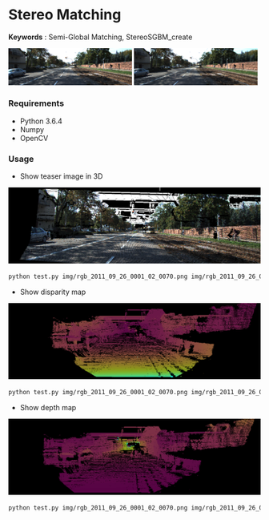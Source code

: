 # Stereo Matching

**Keywords** : Semi-Global Matching, StereoSGBM_create

<p float="left">
  <img src="img/rgb_2011_09_26_0001_02_0070.png" width="49%" />
  <img src="img/rgb_2011_09_26_0001_03_0070.png" width="49%" />
</p>

### Requirements
* Python 3.6.4
* Numpy
* OpenCV

### Usage
- Show teaser image in 3D

![](img/stereo_image.png)

```bash
python test.py img/rgb_2011_09_26_0001_02_0070.png img/rgb_2011_09_26_0001_03_0070.png
```

- Show disparity map

![](img/projected_disparity.png)

```bash
python test.py img/rgb_2011_09_26_0001_02_0070.png img/rgb_2011_09_26_0001_03_0070.png --show_disp_map
```

- Show depth map

![](img/projected_depth.png)

```bash
python test.py img/rgb_2011_09_26_0001_02_0070.png img/rgb_2011_09_26_0001_03_0070.png --show_depth_map
```

